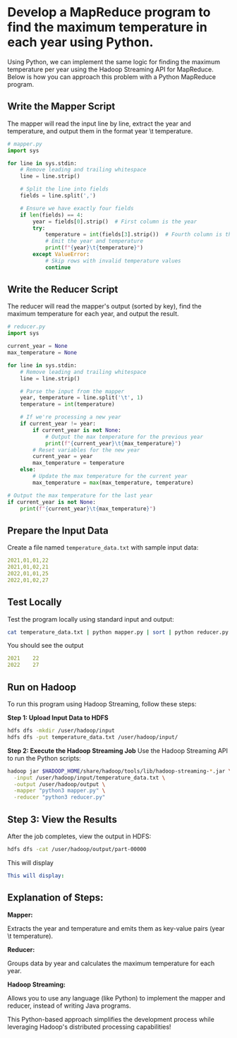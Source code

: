# Develop a MapReduce program to find the maximum temperature in each year using Python.

Using Python, we can implement the same logic for finding the maximum temperature per year using the Hadoop Streaming API for MapReduce. Below is how you can approach this problem with a Python MapReduce program.

## Write the Mapper Script
The mapper will read the input line by line, extract the year and temperature, and output them in the format year \t temperature.

```python
# mapper.py
import sys

for line in sys.stdin:
    # Remove leading and trailing whitespace
    line = line.strip()

    # Split the line into fields
    fields = line.split(',')

    # Ensure we have exactly four fields
    if len(fields) == 4:
        year = fields[0].strip()  # First column is the year
        try:
            temperature = int(fields[3].strip())  # Fourth column is the temperature
            # Emit the year and temperature
            print(f"{year}\t{temperature}")
        except ValueError:
            # Skip rows with invalid temperature values
            continue
```

## Write the Reducer Script
The reducer will read the mapper's output (sorted by key), find the maximum temperature for each year, and output the result.

```python
# reducer.py
import sys

current_year = None
max_temperature = None

for line in sys.stdin:
    # Remove leading and trailing whitespace
    line = line.strip()

    # Parse the input from the mapper
    year, temperature = line.split('\t', 1)
    temperature = int(temperature)

    # If we're processing a new year
    if current_year != year:
        if current_year is not None:
            # Output the max temperature for the previous year
            print(f"{current_year}\t{max_temperature}")
        # Reset variables for the new year
        current_year = year
        max_temperature = temperature
    else:
        # Update the max temperature for the current year
        max_temperature = max(max_temperature, temperature)

# Output the max temperature for the last year
if current_year is not None:
    print(f"{current_year}\t{max_temperature}")
```
## Prepare the Input Data
Create a file named <code>temperature_data.txt</code> with sample input data:

```yaml
2021,01,01,22
2021,01,02,21
2022,01,01,25
2022,01,02,27
```

## Test Locally
Test the program locally using standard input and output:

```bash
cat temperature_data.txt | python mapper.py | sort | python reducer.py
```

You should see the output
```yaml
2021	22
2022	27
```

## Run on Hadoop
To run this program using Hadoop Streaming, follow these steps:

**Step 1: Upload Input Data to HDFS**
```bash
hdfs dfs -mkdir /user/hadoop/input
hdfs dfs -put temperature_data.txt /user/hadoop/input/
```

**Step 2: Execute the Hadoop Streaming Job**
Use the Hadoop Streaming API to run the Python scripts:

```bash
hadoop jar $HADOOP_HOME/share/hadoop/tools/lib/hadoop-streaming-*.jar \
  -input /user/hadoop/input/temperature_data.txt \
  -output /user/hadoop/output \
  -mapper "python3 mapper.py" \
  -reducer "python3 reducer.py"
```

## Step 3: View the Results
After the job completes, view the output in HDFS:

```bash
hdfs dfs -cat /user/hadoop/output/part-00000
```

This will display

```yaml
This will display:
```

## Explanation of Steps:

**Mapper:**

  Extracts the year and temperature and emits them as key-value pairs (year \t temperature).

**Reducer:**

  Groups data by year and calculates the maximum temperature for each year.
  
**Hadoop Streaming:**
  
  Allows you to use any language (like Python) to implement the mapper and reducer, instead of writing Java programs.

This Python-based approach simplifies the development process while leveraging Hadoop's distributed processing capabilities!
